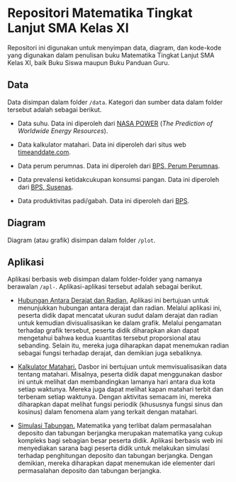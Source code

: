 # Repositori Matematika Tingkat Lanjut SMA Kelas XI

Repositori ini digunakan untuk menyimpan data, diagram, dan kode-kode yang digunakan dalam penulisan buku Matematika Tingkat Lanjut SMA Kelas XI, baik Buku Siswa maupun Buku Panduan Guru.

## Data

Data disimpan dalam folder `/data`. Kategori dan sumber data dalam folder tersebut adalah sebagai berikut.

-   Data suhu. Data ini diperoleh dari [NASA POWER](https://power.larc.nasa.gov/) (*The Prediction of Worldwide Energy Resources*).

-   Data kalkulator matahari. Data ini diperoleh dari situs web [timeanddate.com](https://www.timeanddate.com/).

-   Data perum perumnas. Data ini diperoleh dari [BPS, Perum Perumnas](https://www.bps.go.id/id/statistics-table/2/MjU2IzI=/rata-rata-harga-unit-pembangunan-rumah-oleh-perum-perumnas.html).

-   Data prevalensi ketidakcukupan konsumsi pangan. Data ini diperoleh dari [BPS, Susenas](https://www.bps.go.id/id/statistics-table/2/MTQ3MyMy/prevalensi-ketidakcukupan-konsumsi-pangan--persen-.html).

-   Data produktivitas padi/gabah. Data ini diperoleh dari [BPS](https://www.bps.go.id/id/statistics-table/2/MTQ5OCMy/luas-panen--produksi--dan-produktivitas-padi-menurut-provinsi.html).

## Diagram

Diagram (atau grafik) disimpan dalam folder `/plot`.

## Aplikasi

Aplikasi berbasis web disimpan dalam folder-folder yang namanya berawalan `/apl-`. Aplikasi-aplikasi tersebut adalah sebagai berikut.

-   [Hubungan Antara Derajat dan Radian.](https://people.usd.ac.id/~ydkristanto/app/derajat-radian/) Aplikasi ini bertujuan untuk menunjukkan hubungan antara derajat dan radian. Melalui aplikasi ini, peserta didik dapat mencatat ukuran sudut dalam derajat dan radian untuk kemudian divisualisasikan ke dalam grafik. Melalui pengamatan terhadap grafik tersebut, peserta didik diharapkan akan dapat mengetahui bahwa kedua kuantitas tersebut proporsional atau sebanding. Selain itu, mereka juga diharapkan dapat menemukan radian sebagai fungsi terhadap derajat, dan demikian juga sebaliknya.

-   [Kalkulator Matahari.](https://people.usd.ac.id/~ydkristanto/app/kalkulator-matahari/) Dasbor ini bertujuan untuk memvisualisasikan data tentang matahari. Misalnya, peserta didik dapat menggunakan dasbor ini untuk melihat dan membandingkan lamanya hari antara dua kota setiap waktunya. Mereka juga dapat melihat kapan matahari terbit dan terbenam setiap waktunya. Dengan aktivitas semacam ini, mereka diharapkan dapat melihat fungsi periodik (khususnya fungsi sinus dan kosinus) dalam fenomena alam yang terkait dengan matahari.

-   [Simulasi Tabungan.](https://people.usd.ac.id/~ydkristanto/app/simulasi-tabungan/) Matematika yang terlibat dalam permasalahan deposito dan tabungan berjangka merupakan matematika yang cukup kompleks bagi sebagian besar peserta didik. Aplikasi berbasis web ini menyediakan sarana bagi peserta didik untuk melakukan simulasi terhadap penghitungan deposito dan tabungan berjangka. Dengan demikian, mereka diharapkan dapat menemukan ide elementer dari permasalahan deposito dan tabungan berjangka.
